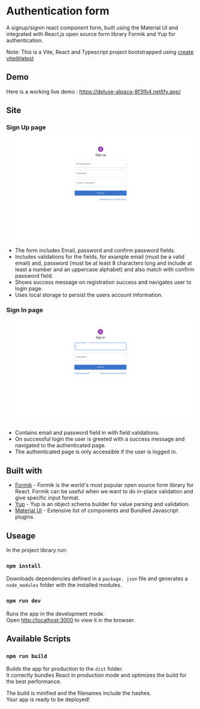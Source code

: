 # Authentication form

A signup/signin react component form, built using the Material UI and integrated with React.js open source form library Formik and Yup for authentication.

Note: This is a Vite, React and Typescript project bootstrapped using [create vite@latest](https://vitejs.dev/guide/)


## Demo
Here is a working live demo :  https://deluxe-alpaca-8f3fb4.netlify.app/

## Site

### Sign Up page

![](public/SignUp.png)

- The form includes Email, password and confirm password fields.
- Includes validations for the fields, for example email (must be a valid email) and, password (must be at least 8 characters long and include at least a number and an uppercase alphabet) and also match with confirm password field.
- Shows success message on registration success and navigates user to login page.
- Uses local storage to persist the users account information.

### Sign In page

![](public/SignIn.png)

- Contains email and password field in with field validations.
- On successful login the user is greeted with a success message and navigated to the authenticated page.
- The authenticated page is only accessible if the user is logged in.

## Built with 

- [Formik](https://formik.org/) - Formik is the world's most popular open source form library for React. Formik can be useful when we want to do in-place validation and give specific input format.
- [Yup](https://www.sanity.io/guides/form-validation-with-npm-yup) - Yup is an object schema builder for value parsing and validation.
- [Material UI](https://mui.com/) - Extensive list of components and  Bundled Javascript plugins.

## Useage

In the project library run:

### `npm install`
Downloads dependencies defined in a `package. json` file and generates a `node_modules` folder with the installed modules.

### `npm run dev`

Runs the app in the development mode.<br>
Open [http://localhost:3000](http://localhost:3000) to view it in the browser.

## Available Scripts

### `npm run build`

Builds the app for production to the `dist` folder.<br>
It correctly bundles React in production mode and optimizes the build for the best performance.

The build is minified and the filenames include the hashes.<br>
Your app is ready to be deployed!



